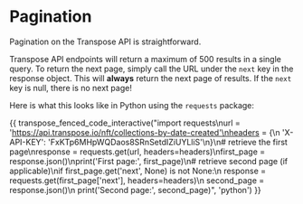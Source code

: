 # Pagination

Pagination on the Transpose API is straightforward.

Transpose API endpoints will return a maximum of 500 results in a single query. To return the next page, simply call the URL under the `next` key in the response object. This will **always** return the next page of results. If the `next` key is null, there is no next page!

Here is what this looks like in Python using the `requests` package:

{{ transpose_fenced_code_interactive("import requests\nurl = 'https://api.transpose.io/nft/collections-by-date-created'\nheaders = {\n    'X-API-KEY': 'FxKTp6MHpWQDaos8SRnSetdIZiUYLliS'\n}\n\# retrieve the first page\nresponse = requests.get(url, headers=headers)\nfirst_page = response.json()\nprint('First page:', first_page)\n\# retrieve second page (if applicable)\nif first_page.get('next', None) is not None:\n    response = requests.get(first_page['next'], headers=headers)\n    second_page = response.json()\n    print('Second page:', second_page)", 'python') }}
